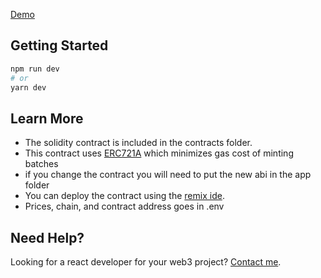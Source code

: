 [Demo](https://next-web3-starter-lake.vercel.app/)

## Getting Started

```bash
npm run dev
# or
yarn dev
```

## Learn More

- The solidity contract is included in the contracts folder.
- This contract uses [ERC721A](https://github.com/chiru-labs/ERC721A) which minimizes gas cost of minting batches
- if you change the contract you will need to put the new abi in the app folder
- You can deploy the contract using the [remix ide](https://remix.ethereum.org/).
- Prices, chain, and contract address goes in .env

## Need Help?

Looking for a react developer for your web3 project? [Contact me](mailto:pguardiario@gmail.com).